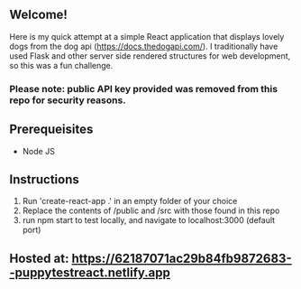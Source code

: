 ## Welcome!

Here is my quick attempt at a simple React application that displays lovely dogs from the dog api (https://docs.thedogapi.com/). I traditionally have used Flask and other server side rendered structures for web development, so this was a fun challenge. 

### Please note: public API key provided was removed from this repo for security reasons.

## Prerequeisites

- Node JS

## Instructions
1. Run 'create-react-app .' in an empty folder of your choice
2. Replace the contents of /public and /src with those found in this repo
3. run npm start to test locally, and navigate to localhost:3000 (default port)

## Hosted at: https://62187071ac29b84fb9872683--puppytestreact.netlify.app
